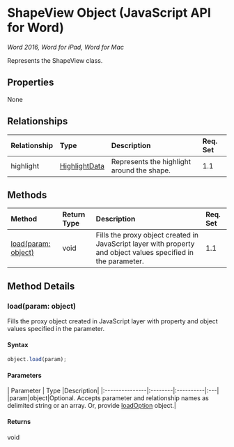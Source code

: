 # ShapeView Object (JavaScript API for Word)

_Word 2016, Word for iPad, Word for Mac_

Represents the ShapeView class.

## Properties

None

## Relationships
| Relationship | Type	|Description| Req. Set|
|:---------------|:--------|:----------|:----|
|highlight|[HighlightData](highlightdata.md)|Represents the highlight around the shape.|1.1||

## Methods

| Method		   | Return Type	|Description| Req. Set|
|:---------------|:--------|:----------|:----|
|[load(param: object)](#loadparam-object)|void|Fills the proxy object created in JavaScript layer with property and object values specified in the parameter.|1.1|

## Method Details


### load(param: object)
Fills the proxy object created in JavaScript layer with property and object values specified in the parameter.

#### Syntax
```js
object.load(param);
```

#### Parameters
| Parameter	   | Type	|Description|
|:---------------|:--------|:----------|:---|
|param|object|Optional. Accepts parameter and relationship names as delimited string or an array. Or, provide [loadOption](loadoption.md) object.|

#### Returns
void
